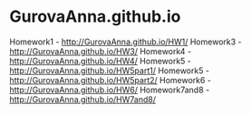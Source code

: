 # GurovaAnna.github.io
Homework1 - http://GurovaAnna.github.io/HW1/
Homework3 - http://GurovaAnna.github.io/HW3/
Homework4 - http://GurovaAnna.github.io/HW4/
Homework5 - http://GurovaAnna.github.io/HW5part1/
Homework5 - http://GurovaAnna.github.io/HW5part2/
Homework6 - http://GurovaAnna.github.io/HW6/
Homework7and8 - http://GurovaAnna.github.io/HW7and8/
